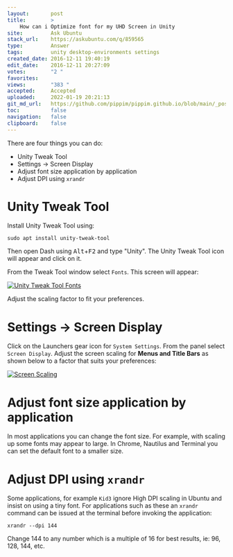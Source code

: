 ```yaml
---
layout:       post
title:        >
    How can i Optimize font for my UHD Screen in Unity
site:         Ask Ubuntu
stack_url:    https://askubuntu.com/q/859565
type:         Answer
tags:         unity desktop-environments settings
created_date: 2016-12-11 19:40:19
edit_date:    2016-12-11 20:27:09
votes:        "2 "
favorites:    
views:        "383 "
accepted:     Accepted
uploaded:     2022-01-19 20:21:13
git_md_url:   https://github.com/pippim/pippim.github.io/blob/main/_posts/2016/2016-12-11-How-can-i-Optimize-font-for-my-UHD-Screen-in-Unity.md
toc:          false
navigation:   false
clipboard:    false
---
```


There are four things you can do:

 - Unity Tweak Tool
 - Settings -> Screen Display
 - Adjust font size application by application
 - Adjust DPI using `xrandr`

# Unity Tweak Tool

Install Unity Tweak Tool using:

``` 
sudo apt install unity-tweak-tool
```

Then open Dash using <kbd>Alt</kbd>+<kbd>F2</kbd> and type "Unity". The Unity Tweak Tool icon will appear and click on it.

From the Tweak Tool window select `Fonts`. This screen will appear:

[![Unity Tweak Tool Fonts][1]][1]

Adjust the scaling factor to fit your preferences.

# Settings -> Screen Display

Click on the Launchers gear icon for `System Settings`. From the panel select `Screen Display`. Adjust the screen scaling for **Menus and Title Bars** as shown below to a factor that suits your preferences:

[![Screen Scaling][2]][2]

# Adjust font size application by application

In most applications you can change the font size. For example, with scaling up some fonts may appear to large. In Chrome, Nautilus and Terminal you can set the default font to a smaller size.

# Adjust DPI using `xrandr`

Some applications, for example `Kid3` ignore High DPI scaling in Ubuntu and insist on using a tiny font. For applications such as these an `xrandr` command can be issued at the terminal before invoking the application:

``` 
xrandr --dpi 144
```

Change 144 to any number which is a multiple of 16 for best results, ie: 96, 128, 144, etc.

  [1]: https://i.stack.imgur.com/CnV55.png
  [2]: https://i.stack.imgur.com/4G1Bn.png
